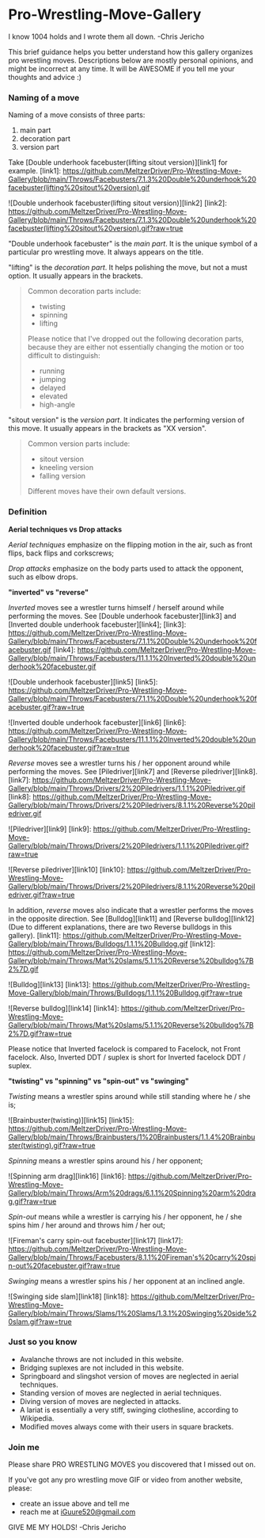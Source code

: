 # Pro-Wrestling-Move-Gallery

I know 1004 holds and I wrote them all down. -Chris Jericho

This brief guidance helps you better understand how this gallery organizes pro wrestling moves. Descriptions below are mostly personal opinions, and might be incorrect at any time. It will be AWESOME if you tell me your thoughts and advice :)

### Naming of a move

Naming of a move consists of three parts:

1. main part
2. decoration part
3. version part

Take [Double underhook facebuster(lifting sitout version)][link1] for example.
[link1]: https://github.com/MeltzerDriver/Pro-Wrestling-Move-Gallery/blob/main/Throws/Facebusters/7.1.3%20Double%20underhook%20facebuster(lifting%20sitout%20version).gif

![Double underhook facebuster(lifting sitout version)][link2]
[link2]: https://github.com/MeltzerDriver/Pro-Wrestling-Move-Gallery/blob/main/Throws/Facebusters/7.1.3%20Double%20underhook%20facebuster(lifting%20sitout%20version).gif?raw=true

"Double underhook facebuster" is the *main part*. It is the unique symbol of a particular pro wrestling move. It always appears on the title.

"lifting" is the *decoration part*. It helps polishing the move, but not a must option. It usually appears in the brackets.

> Common decoration parts include:
>
> * twisting
> * spinning
> * lifting
>
> Please notice that I've dropped out the following decoration parts, because they are either not essentially changing the motion or too difficult to distinguish:
>
> * running
> * jumping
> * delayed
> * elevated
> * high-angle

"sitout version" is the *version part*. It indicates the performing version of this move. It usually appears in the brackets as "XX version". 

> Common version parts include:
>
> * sitout version
> * kneeling version
> * falling version
>
> Different moves have their own default versions.

### Definition

**Aerial techniques vs Drop attacks**

*Aerial techniques* emphasize on the flipping motion in the air, such as front flips, back flips and corkscrews;

*Drop attacks* emphasize on the body parts used to attack the opponent, such as elbow drops.

**"inverted" vs "reverse"**

*Inverted* moves see a wrestler turns himself / herself around while performing the moves. See [Double underhook facebuster][link3] and [Inverted double underhook facebuster][link4];
[link3]: https://github.com/MeltzerDriver/Pro-Wrestling-Move-Gallery/blob/main/Throws/Facebusters/7.1.1%20Double%20underhook%20facebuster.gif
[link4]: https://github.com/MeltzerDriver/Pro-Wrestling-Move-Gallery/blob/main/Throws/Facebusters/11.1.1%20Inverted%20double%20underhook%20facebuster.gif

![Double underhook facebuster][link5]
[link5]: https://github.com/MeltzerDriver/Pro-Wrestling-Move-Gallery/blob/main/Throws/Facebusters/7.1.1%20Double%20underhook%20facebuster.gif?raw=true

![Inverted double underhook facebuster][link6]
[link6]: https://github.com/MeltzerDriver/Pro-Wrestling-Move-Gallery/blob/main/Throws/Facebusters/11.1.1%20Inverted%20double%20underhook%20facebuster.gif?raw=true

*Reverse* moves see a wrestler turns his / her opponent around while performing the moves. See [Piledriver][link7] and [Reverse piledriver][link8].
[link7]: https://github.com/MeltzerDriver/Pro-Wrestling-Move-Gallery/blob/main/Throws/Drivers/2%20Piledrivers/1.1.1%20Piledriver.gif
[link8]: https://github.com/MeltzerDriver/Pro-Wrestling-Move-Gallery/blob/main/Throws/Drivers/2%20Piledrivers/8.1.1%20Reverse%20piledriver.gif

![Piledriver][link9]
[link9]: https://github.com/MeltzerDriver/Pro-Wrestling-Move-Gallery/blob/main/Throws/Drivers/2%20Piledrivers/1.1.1%20Piledriver.gif?raw=true

![Reverse piledriver][link10]
[link10]: https://github.com/MeltzerDriver/Pro-Wrestling-Move-Gallery/blob/main/Throws/Drivers/2%20Piledrivers/8.1.1%20Reverse%20piledriver.gif?raw=true

In addition, *reverse* moves also indicate that a wrestler performs the moves in the opposite direction. See [Bulldog][link11] and [Reverse bulldog][link12](Due to different explanations, there are two Reverse bulldogs in this gallery).
[link11]: https://github.com/MeltzerDriver/Pro-Wrestling-Move-Gallery/blob/main/Throws/Bulldogs/1.1.1%20Bulldog.gif
[link12]: https://github.com/MeltzerDriver/Pro-Wrestling-Move-Gallery/blob/main/Throws/Mat%20slams/5.1.1%20Reverse%20bulldog%7B2%7D.gif

![Bulldog][link13]
[link13]: https://github.com/MeltzerDriver/Pro-Wrestling-Move-Gallery/blob/main/Throws/Bulldogs/1.1.1%20Bulldog.gif?raw=true

![Reverse bulldog][link14]
[link14]: https://github.com/MeltzerDriver/Pro-Wrestling-Move-Gallery/blob/main/Throws/Mat%20slams/5.1.1%20Reverse%20bulldog%7B2%7D.gif?raw=true

Please notice that Inverted facelock is compared to Facelock, not Front facelock. Also, Inverted DDT / suplex is short for Inverted facelock DDT / suplex.

**"twisting" vs "spinning" vs "spin-out" vs "swinging"**

*Twisting* means a wrestler spins around while still standing where he / she is;

![Brainbuster(twisting)][link15]
[link15]: https://github.com/MeltzerDriver/Pro-Wrestling-Move-Gallery/blob/main/Throws/Brainbusters/1%20Brainbusters/1.1.4%20Brainbuster(twisting).gif?raw=true

*Spinning* means a wrestler spins around his / her opponent;

![Spinning arm drag][link16]
[link16]: https://github.com/MeltzerDriver/Pro-Wrestling-Move-Gallery/blob/main/Throws/Arm%20drags/6.1.1%20Spinning%20arm%20drag.gif?raw=true

*Spin-out* means while a wrestler is carrying his / her opponent, he / she spins him / her around and throws him / her out;

![Fireman's carry spin-out facebuster][link17]
[link17]: https://github.com/MeltzerDriver/Pro-Wrestling-Move-Gallery/blob/main/Throws/Facebusters/8.1.1%20Fireman's%20carry%20spin-out%20facebuster.gif?raw=true

*Swinging* means a wrestler spins his / her opponent at an inclined angle.

![Swinging side slam][link18]
[link18]: https://github.com/MeltzerDriver/Pro-Wrestling-Move-Gallery/blob/main/Throws/Slams/1%20Slams/1.3.1%20Swinging%20side%20slam.gif?raw=true

### Just so you know

* Avalanche throws are not included in this website.
* Bridging suplexes are not included in this website.
* Springboard and slingshot version of moves are neglected in aerial techniques.
* Standing version of moves are neglected in aerial techniques.
* Diving version of moves are neglected in attacks.
* A lariat is essentially a very stiff, swinging clothesline, according to Wikipedia.
* Modified moves always come with their users in square brackets.

### Join me

Please share PRO WRESTLING MOVES you discovered that I missed out on.

If you've got any pro wrestling move GIF or video from another website, please:

* create an issue above and tell me
* reach me at <iGuure520@gmail.com>

GIVE ME MY HOLDS! -Chris Jericho